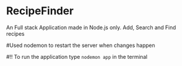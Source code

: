 # RecipeFinder
An Full stack Application made in Node.js only.  Add, Search and Find recipes

#Used nodemon to restart the server when changes happen

#!! To run the application type `nodemon app` in the terminal
